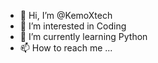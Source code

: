 - 👋 Hi, I’m @KemoXtech
- 👀 I’m interested in Coding
- 🌱 I’m currently learning Python
- 📫 How to reach me ...

<!---
KemoXtech/KemoXtech is a ✨ special ✨ repository because its `README.md` (this file) appears on your GitHub profile.
You can click the Preview link to take a look at your changes.
--->

